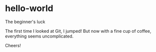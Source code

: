 # hello-world
The beginner's luck

The first time I looked at Git, I jumped! But now with a fine cup of coffee, everything seems uncomplicated. 

Cheers!
